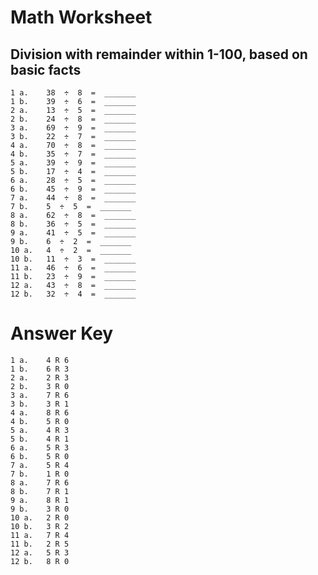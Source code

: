 # Math Worksheet

## Division with remainder within 1-100, based on basic facts

    1 a.	38  ÷  8  =  _______
    1 b.	39  ÷  6  =  _______
    2 a.	13  ÷  5  =  _______
    2 b.	24  ÷  8  =  _______
    3 a.	69  ÷  9  =  _______
    3 b.	22  ÷  7  =  _______
    4 a.	70  ÷  8  =  _______
    4 b.	35  ÷  7  =  _______
    5 a.	39  ÷  9  =  _______
    5 b.	17  ÷  4  =  _______
    6 a.	28  ÷  5  =  _______
    6 b.	45  ÷  9  =  _______
    7 a.	44  ÷  8  =  _______
    7 b.	5  ÷  5  =  _______
    8 a.	62  ÷  8  =  _______
    8 b.	36  ÷  5  =  _______
    9 a.	41  ÷  5  =  _______
    9 b.	6  ÷  2  =  _______
    10 a.	4  ÷  2  =  _______
    10 b.	11  ÷  3  =  _______
    11 a.	46  ÷  6  =  _______
    11 b.	23  ÷  9  =  _______
    12 a.	43  ÷  8  =  _______
    12 b.	32  ÷  4  =  _______

 
# Answer Key

    1 a. 	4 R 6
    1 b. 	6 R 3
    2 a. 	2 R 3
    2 b. 	3 R 0
    3 a. 	7 R 6
    3 b. 	3 R 1
    4 a. 	8 R 6
    4 b. 	5 R 0
    5 a. 	4 R 3
    5 b. 	4 R 1
    6 a. 	5 R 3
    6 b. 	5 R 0
    7 a. 	5 R 4
    7 b. 	1 R 0
    8 a. 	7 R 6
    8 b. 	7 R 1
    9 a. 	8 R 1
    9 b. 	3 R 0
    10 a. 	2 R 0
    10 b. 	3 R 2
    11 a. 	7 R 4
    11 b. 	2 R 5
    12 a. 	5 R 3
    12 b. 	8 R 0
